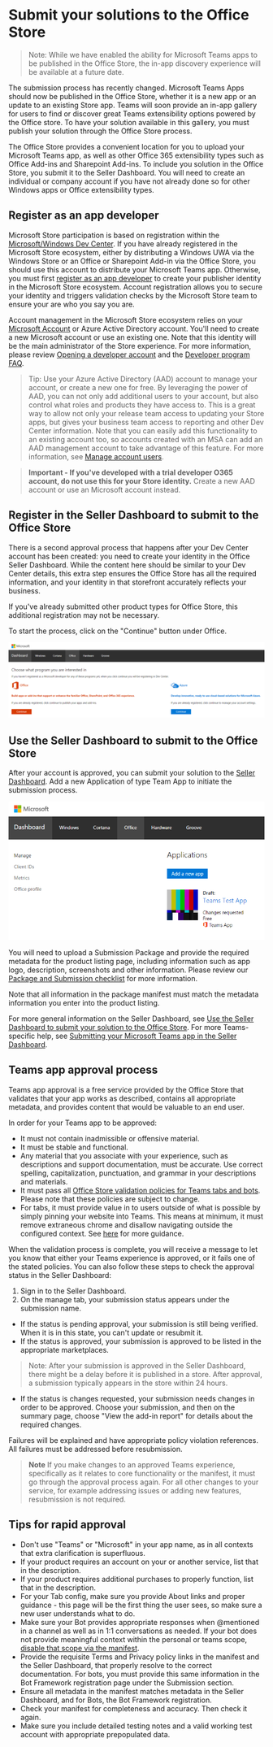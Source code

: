 # Submit your solutions to the Office Store

>Note: While we have enabled the ability for Microsoft Teams apps to be published in the Office Store, the in-app discovery experience will be available at a future date.

The submission process has recently changed. Microsoft Teams Apps should now be published in the Office Store, whether it is a new app or an update to an existing Store app.  Teams will soon provide an in-app gallery for users to find or discover great Teams extensibility options powered by the Office store.  To have your solution available in this gallery, you must publish your solution through the Office Store process.  

The Office Store provides a convenient location for you to upload your Microsoft Teams app, as well as other  Office 365 extensibility types such as Office Add-ins and Sharepoint Add-ins.  To include you solution in the Office Store, you submit it to the Seller Dashboard.  You will need to create an individual or company account if you have not already done so for other Windows apps or Office extensibility types.

## Register as an app developer

Microsoft Store participation is based on registration within the [Microsoft/Windows Dev Center](https://developer.microsoft.com/).  If you have already registered in the Microsoft Store ecosystem, either by distributing a Windows UWA via the Windows Store or an Office or Sharepoint Add-in via the Office Store, you should use this account to distribute your Microsoft Teams app.  Otherwise, you must first [register as an app developer](https://developer.microsoft.com/en-us/store/register) to create your publisher identity in the Microsoft Store ecosystem.  Account registration allows you to secure your identity and triggers validation checks by the Microsoft Store team to ensure your are who you say you are.

Account management in the Microsoft Store ecosystem relies on your [Microsoft Account](https://account.microsoft.com/account) or Azure Active Directory account.  You'll need to create a new Microsoft account or use an existing one.  Note that this identity will be the main administrator of the Store experience.  For more information, please review [Opening a developer account](https://docs.microsoft.com/en-us/windows/uwp/publish/opening-a-developer-account) and the [Developer program FAQ](https://developer.microsoft.com/en-us/store/register/faq).

>Tip: Use your Azure Active Directory (AAD) account to manage your account, or create a new one for free.  By leveraging the power of AAD, you can not only add additional users to your account, but also control what roles and products they have access to.  This is a great way to allow not only your release team access to updating your Store apps, but gives your business team access to reporting and other Dev Center information.  Note that you can easily add this functionality to an existing account too, so accounts created with an MSA can add an AAD management account to take advantage of this feature. For more information, see [Manage account users](https://docs.microsoft.com/en-us/windows/uwp/publish/manage-account-users).

>**Important - If you've developed with a trial developer O365 account, do not use this for your Store identity.**  Create a new AAD account or use an Microsoft account instead.

## Register in the Seller Dashboard to submit to the Office Store

There is a second approval process that happens after your Dev Center account has been created:  you need to create your identity in the Office Seller Dashboard.  While the content here should be similar to your Dev Center details, this extra step ensures the Office Store has all the required information, and your identity in that storefront accurately reflects your business.

If you've already submitted other product types for Office Store, this additional registration may not be necessary.

To start the process, click on the "Continue" button under Office.

![Office Seller Dashboard entry point](images/submission/SellerDashboardOfficeEntry.PNG)

## Use the Seller Dashboard to submit to the Office Store
After your account is approved, you can submit your solution to the [Seller Dashboard](http://go.microsoft.com/fwlink/?LinkId=248605).  Add a new Application of type Team App to initiate the submission process.

![Office Seller Dashboard add an app](images/submission/SellerDashboardAddApp.PNG)

You will need to upload a Submission Package and provide the required metadata for the product listing page, including information such as app logo, description, screenshots and other information.  Please review our [Package and Submission checklist](submissionchecklist.md) for more information.

Note that all information in the package manifest must match the metadata information you enter into the product listing.

For more general information on the Seller Dashboard, see [Use the Seller Dashboard to submit your solution to the Office Store](https://dev.office.com/officestore/docs/use-the-seller-dashboard-to-submit-to-the-office-store).  For more Teams-specific help, see [Submitting your Microsoft Teams app in the Seller Dashboard](submissionguidance.md).

## Teams app approval process

Teams app approval is a free service provided by the Office Store that validates that your app works as described, contains all appropriate metadata, and provides content that would be valuable to an end user.

In order for your Teams app to be approved:
* It must not contain inadmissible or offensive material.
* It must be stable and functional.
* Any material that you associate with your experience, such as descriptions and support documentation, must be accurate. Use correct spelling, capitalization, punctuation, and grammar in your descriptions and materials.
* It must pass all [Office Store validation policies for Teams tabs and bots](https://msdn.microsoft.com/en-us/library/office/jj220035.aspx).  Please note that these policies are subject to change.
* For tabs, it must provide value in to users outside of what is possible by simply pinning your website into Teams.  This means at minimum, it must remove extraneous chrome and disallow navigating outside the configured context. See [here](https://aka.ms/microsoftteamsdesignguidelines) for more guidance.

When the validation process is complete, you will receive a message to let you know that either your Teams experience is approved, or it fails one of the stated policies.  You can also follow these steps to check the approval status in the Seller Dashboard:
1. Sign in to the Seller Dashboard.
2. On the manage tab, your submission status appears under the submission name.
* If the status is pending approval, your submission is still being verified. When it is in this state, you can't update or resubmit it.
* If the status is approved, your submission is approved to be listed in the appropriate marketplaces.
 
>Note: After your submission is approved in the Seller Dashboard, there might be a delay before it is published in a store. After approval, a submission typically appears in the store within 24 hours.

* If the status is changes requested, your submission needs changes in order to be approved. Choose your submission, and then on the summary page, choose "View the add-in report" for details about the required changes.

Failures will be explained and have appropriate policy violation references. All failures must be addressed before resubmission.

>**Note** If you make changes to an approved Teams experience, specifically as it relates to core functionality or the manifest, it must go through the approval process again.  For all other changes to your service, for example addressing issues or adding new features, resubmission is not required.

## Tips for rapid approval

* Don't use "Teams" or "Microsoft" in your app name, as in all contexts that extra clarification is superfluous.
* If your product requires an account on your or another service, list that in the description.
* If your product requires additional purchases to properly function, list that in the description.
* For your Tab config, make sure you provide About links and proper guidance - this page will be the first thing the user sees, so make sure a new user understands what to do.
* Make sure your Bot provides appropriate responses when @mentioned in a channel as well as in 1:1 conversations as needed.  If your bot does not provide meaningful context within the personal or teams scope, [disable that scope via the manifest](schema.md#bots).
* Provide the requisite Terms and Privacy policy links in the manifest and the Seller Dashboard, that properly resolve to the correct documentation.  For bots, you must provide this same information in the Bot Framework registration page under the Submission section.
* Ensure all metadata in the manifest matches metadata in the Seller Dashboard, and for Bots, the Bot Framework registration.
* Check your manifest for completeness and accuracy.  Then check it again.
* Make sure you include detailed testing notes and a valid working test account with appropriate prepopulated data.